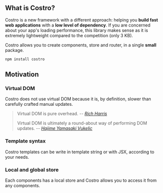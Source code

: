<!-- markdownlint-disable MD041 -->

## What is Costro?

Costro is a new framework with a different approach: helping you **build fast web applications** with a **low level of dependency**. If you are concerned about your app's loading performance, this library makes sense as it is extremely lightweight compared to the competition (only 3 KB).

Costro allows you to create components, store and router, in a single **small** package.

```bash
npm install costro
```

## Motivation

### Virtual DOM

Costro does not use virtual DOM because it is, by definition, slower than carefully crafted manual updates.

> Virtual DOM is pure overhead.
> -- <cite>[Rich Harris](https://svelte.dev/blog/virtual-dom-is-pure-overhead)</cite>
>
> Virtual DOM is ultimately a round-about way of performing DOM updates.
> -- <cite>[Hajime Yamasaki Vukelic](https://medium.com/@hayavuk/why-virtual-dom-is-slower-2d9b964b4c9e)</cite>

### Template syntax

Costro templates can be write in template string or with JSX, according to your needs.

### Local and global store

Each components has a local store and Costro allows you to access it from any components.
